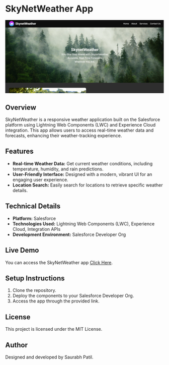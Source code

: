 # SkyNetWeather App

![SkyNetWeather Frame](https://github.com/patilsaurabh83/SkyNetWeather/blob/main/WeatherApp.png) <!-- Replace with the actual path to your image -->

## Overview

SkyNetWeather is a responsive weather application built on the Salesforce platform using Lightning Web Components (LWC) and Experience Cloud integration. This app allows users to access real-time weather data and forecasts, enhancing their weather-tracking experience.

## Features

- **Real-time Weather Data:** Get current weather conditions, including temperature, humidity, and rain predictions.
- **User-Friendly Interface:** Designed with a modern, vibrant UI for an engaging user experience.
- **Location Search:** Easily search for locations to retrieve specific weather details.

## Technical Details

- **Platform:** Salesforce
- **Technologies Used:** Lightning Web Components (LWC), Experience Cloud, Integration APIs
- **Development Environment:** Salesforce Developer Org

## Live Demo

You can access the SkyNetWeather app [ Click Here](https://patil21-dev-ed.develop.my.site.com/SkyNetWeather/s/).

## Setup Instructions

1. Clone the repository.
2. Deploy the components to your Salesforce Developer Org.
3. Access the app through the provided link.

## License

This project is licensed under the MIT License.

## Author

Designed and developed by Saurabh Patil.
